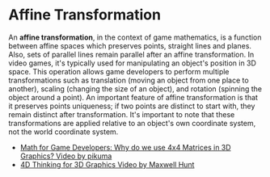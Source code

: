 # Affine Transformation

An **affine transformation**, in the context of game mathematics, is a function between affine spaces which preserves points, straight lines and planes. Also, sets of parallel lines remain parallel after an affine transformation. In video games, it's typically used for manipulating an object's position in 3D space. This operation allows game developers to perform multiple transformations such as translation (moving an object from one place to another), scaling (changing the size of an object), and rotation (spinning the object around a point). An important feature of affine transformation is that it preserves points uniqueness; if two points are distinct to start with, they remain distinct after transformation. It's important to note that these transformations are applied relative to an object's own coordinate system, not the world coordinate system.

- [Math for Game Developers: Why do we use 4x4 Matrices in 3D Graphics? Video by pikuma](https://youtu.be/Do_vEjd6gF0?si=kAAK1svSdALVp6dC)
- [4D Thinking for 3D Graphics Video by Maxwell Hunt](https://youtu.be/naatDSe6v1c?si=GnRPl04wSfmNK6GS)
